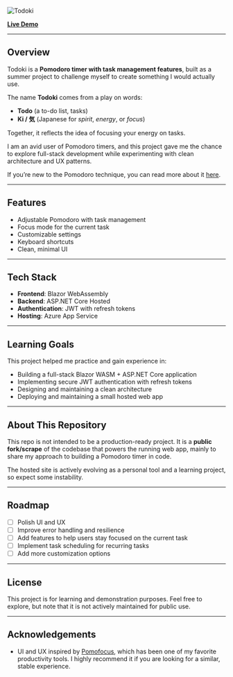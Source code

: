 ![Todoki](https://github.com/user-attachments/assets/d5fdfd06-38f0-46d7-bd49-a42a4e9dbbc4)  

[**Live Demo**](https://todoki-a5chhfeqgwcwfab2.swedencentral-01.azurewebsites.net/)  

---

## Overview  

Todoki is a **Pomodoro timer with task management features**, built as a summer project to challenge myself to create something I would actually use.  

The name **Todoki** comes from a play on words:  
- **Todo** (a to-do list, tasks)  
- **Ki / 気** (Japanese for *spirit*, *energy*, or *focus*)  

Together, it reflects the idea of focusing your energy on tasks.  

I am an avid user of Pomodoro timers, and this project gave me the chance to explore full-stack development while experimenting with clean architecture and UX patterns.  

If you’re new to the Pomodoro technique, you can read more about it [here](https://en.wikipedia.org/wiki/Pomodoro_Technique).  

---

## Features  

- Adjustable Pomodoro with task management
- Focus mode for the current task
- Customizable settings
- Keyboard shortcuts
- Clean, minimal UI

---

## Tech Stack  

- **Frontend**: Blazor WebAssembly
- **Backend**: ASP.NET Core Hosted
- **Authentication**: JWT with refresh tokens
- **Hosting**: Azure App Service

---

## Learning Goals  

This project helped me practice and gain experience in:  

- Building a full-stack Blazor WASM + ASP.NET Core application  
- Implementing secure JWT authentication with refresh tokens  
- Designing and maintaining a clean architecture  
- Deploying and maintaining a small hosted web app  

---

## About This Repository  

This repo is not intended to be a production-ready project.
It is a **public fork/scrape** of the codebase that powers the running web app, mainly to share my approach to building a Pomodoro timer in code.

The hosted site is actively evolving as a personal tool and a learning project, so expect some instability.

---

## Roadmap  

- [ ] Polish UI and UX  
- [ ] Improve error handling and resilience
- [ ] Add features to help users stay focused on the current task  
- [ ] Implement task scheduling for recurring tasks
- [ ] Add more customization options

---

## License  

This project is for learning and demonstration purposes. Feel free to explore, but note that it is not actively maintained for public use.  

---

## Acknowledgements  

- UI and UX inspired by [Pomofocus]([https://example.com](https://pomofocus.io/)), which has been one of my favorite productivity tools. I highly recommend it if you are looking for a similar, stable experience.

